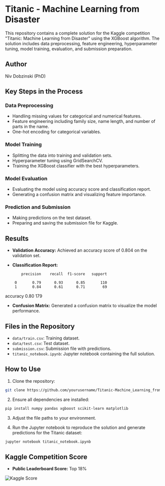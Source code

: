 # Titanic - Machine Learning from Disaster

This repository contains a complete solution for the Kaggle competition "Titanic: Machine Learning from Disaster" using the XGBoost algorithm. The solution includes data preprocessing, feature engineering, hyperparameter tuning, model training, evaluation, and submission preparation.

## Author
Niv Dobzinski (PhD)

## Key Steps in the Process

### Data Preprocessing

- Handling missing values for categorical and numerical features.
- Feature engineering including family size, name length, and number of parts in the name.
- One-hot encoding for categorical variables.

### Model Training

- Splitting the data into training and validation sets.
- Hyperparameter tuning using GridSearchCV.
- Training the XGBoost classifier with the best hyperparameters.

### Model Evaluation

- Evaluating the model using accuracy score and classification report.
- Generating a confusion matrix and visualizing feature importance.

### Prediction and Submission

- Making predictions on the test dataset.
- Preparing and saving the submission file for Kaggle.

## Results

- **Validation Accuracy:** Achieved an accuracy score of 0.804 on the validation set.
- **Classification Report:**

          precision    recall  f1-score   support

       0       0.79      0.93      0.85       110
       1       0.84      0.61      0.71        69

accuracy                           0.80       179


- **Confusion Matrix:** Generated a confusion matrix to visualize the model performance.

## Files in the Repository

- `data/train.csv`: Training dataset.
- `data/test.csv`: Test dataset.
- `submission.csv`: Submission file with predictions.
- `titanic_notebook.ipynb`: Jupyter notebook containing the full solution.

## How to Use

1. Clone the repository:
  ```sh
  git clone https://github.com/yourusername/Titanic-Machine_Learning_from_Disaster.git
  ```

2. Ensure all dependencies are installed:
  ```sh
  pip install numpy pandas xgboost scikit-learn matplotlib
  ```

3. Adjust the file paths to your environment.

4. Run the Jupyter notebook to reproduce the solution and generate predictions for the Titanic dataset:
  ```sh
  jupyter notebook titanic_notebook.ipynb
  ```

## Kaggle Competition Score

- **Public Leaderboard Score:** Top 18%

![Kaggle Score](kKaggle_compatition_score.png)
